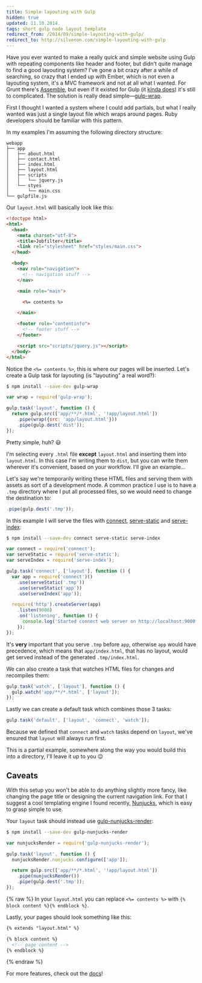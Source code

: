 ```yaml
---
title: Simple layouting with Gulp
hidden: true
updated: 11.10.2014.
tags: short gulp node layout template
redirect_from: /2014/09/simple-layouting-with-gulp/
redirect_to: http://silvenon.com/simple-layouting-with-gulp
---
```


Have you ever wanted to make a really quick and simple website using Gulp with
repeating components like header and footer, but didn't quite manage to find a
good layouting system? I've gone a bit crazy after a while of searching, so
crazy that I ended up with Ember, which is not even a layouting system, it's a
MVC framework and not at all what I wanted. For Grunt there's
[Assemble][assemble], but even if it existed for Gulp (it [kinda
does][gulp-assemble]) it's still to complicated. The solution is really dead
simple—[gulp-wrap][gulp-wrap].

First I thought I wanted a system where I could add partials, but what I really
wanted was just a single layout file which wraps around pages. Ruby developers
should be familiar with this pattern.

In my examples I'm assuming the following directory structure:

```
webapp
├── app
│   ├── about.html
│   ├── contact.html
│   ├── index.html
│   ├── layout.html
│   ├── scripts
│   │   └── jquery.js
│   └── styes
│       └── main.css
└── gulpfile.js
```

Our `layout.html` will basically look like this:

```html
<!doctype html>
<html>
  <head>
    <meta charset="utf-8">
    <title>Jobfilter</title>
    <link rel="stylesheet" href="styles/main.css">
  </head>

  <body>
    <nav role="navigation">
      <!-- navigation stuff -->
    </nav>

    <main role="main">

      <%= contents %>

    </main>

    <footer role="contentinfo">
      <!-- footer stuff -->
    </footer>

    <script src="scripts/jquery.js"></script>
  </body>
</html>
```

Notice the `<%= contents %>`, this is where our pages will be inserted. Let's
create a Gulp task for layouting (is "layouting" a real word?):

```bash
$ npm install --save-dev gulp-wrap
```

```js
var wrap = require('gulp-wrap');

gulp.task('layout', function () {
  return gulp.src(['app/**/*.html', '!app/layout.html'])
    .pipe(wrap({src: 'app/layout.html'}))
    .pipe(gulp.dest('dist'));
});
```

Pretty simple, huh? :smiley:

I'm selecting every `.html` file **except** `layout.html` and inserting them
into `layout.html`. In this case I'm writing them to `dist`, but you can write
them wherever it's convenient, based on your workflow. I'll give an example…

Let's say we're temporarily writing these HTML files and serving them with
assets as sort of a development mode. A common practice I use is to have a
`.tmp` directory where I put all processed files, so we would need to change the
destination to:

```js
.pipe(gulp.dest('.tmp'));
```

In this example I will serve the files with [connect][connect],
[serve-static][serve-static] and [serve-index][serve-index]:

```bash
$ npm install --save-dev connect serve-static serve-index
```

```js
var connect = require('connect');
var serveStatic = require('serve-static');
var serveIndex = require('serve-index');

gulp.task('connect', ['layout'], function () {
  var app = require('connect')()
    .use(serveStatic('.tmp'))
    .use(serveStatic('app'))
    .use(serveIndex('app'));

  require('http').createServer(app)
    .listen(9000)
    .on('listening', function () {
      console.log('Started connect web server on http://localhost:9000');
    });
});
```

It's **very** important that you serve `.tmp` before `app`, otherwise `app`
would have precedence, which means that `app/index.html`, that has no layout,
would get served instead of the generated `.tmp/index.html`.

We can also create a task that watches HTML files for changes and recompiles
them:

```js
gulp.task('watch', ['layout'], function () {
  gulp.watch('app/**/*.html', ['layout']);
});
```

Lastly we can create a default task which combines those 3 tasks:

```js
gulp.task('default', ['layout', 'connect', 'watch']);
```

Because we defined that `connect` and `watch` tasks depend on `layout`, we've
ensured that `layout` will always run first.

This is a partial example, somewhere along the way you would build this into a
directory, I'll leave it up to you :wink:

## Caveats

With this setup you won't be able to do anything slightly more fancy, like
changing the page title or designing the current navigation link. For that I
suggest a cool templating engine I found recently, [Nunjucks][nunjucks], which
is easy to grasp simple to use.

Your `layout` task should instead use
[gulp-nunjucks-render][gulp-nunjucks-render]:

```bash
$ npm install --save-dev gulp-nunjucks-render
```

```js
var nunjucksRender = require('gulp-nunjucks-render');

gulp.task('layout', function () {
  nunjucksRender.nunjucks.configure(['app']);

  return gulp.src(['app/**/*.html', '!app/layout.html'])
    .pipe(nunjucksRender())
    .pipe(gulp.dest('.tmp'));
});
```

{% raw %}
In your `layout.html` you can replace `<%= contents %>` with `{% block content
%}{% endblock %}`.

Lastly, your pages should look something like this:

```html
{% extends "layout.html" %}

{% block content %}
  <!-- page content -->
{% endblock %}
```
{% endraw %}

For more features, check out the [docs][nunjucks-docs]!

[assemble]:             http://assemble.io/
[gulp-assemble]:        https://github.com/assemble/gulp-assemble
[gulp-wrap]:            https://github.com/adamayres/gulp-wrap
[connect]:              https://github.com/senchalabs/connect
[serve-static]:         https://github.com/expressjs/serve-static
[serve-index]:          https://github.com/expressjs/serve-index
[nunjucks]:             http://mozilla.github.io/nunjucks/
[nunjucks-docs]:        http://mozilla.github.io/nunjucks/templating.html
[gulp-nunjucks-render]: https://github.com/carlosl/gulp-nunjucks-render
